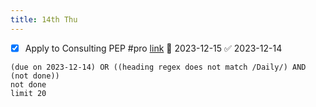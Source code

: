 ```yaml
---
title: 14th Thu
---
```

- [x] Apply to Consulting PEP #pro [link](https://kenyon.co1.qualtrics.com/jfe/form/SV_50FTtiGvdm0jmO9) 📅 2023-12-15 ✅ 2023-12-14
```tasks
(due on 2023-12-14) OR ((heading regex does not match /Daily/) AND (not done))
not done
limit 20
```